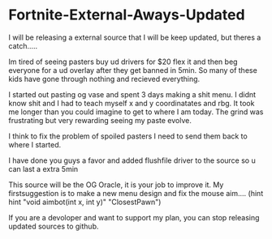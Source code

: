 # Fortnite-External-Aways-Updated

I will be releasing a external source that I will be keep updated, but theres a catch.....

Im tired of seeing pasters buy ud drivers for $20 flex it and then beg everyone for a ud overlay after they get banned in 5min. So many of these kids have gone through nothing and recieved everything. 

I started out pasting og vase and spent 3 days making a shit menu. I didnt know shit and I had to teach myself x and y coordinatates and rbg. It took me longer than you could imagine to get to where I am today. The grind was frustrating but very rewarding seeing my paste evolve. 

I think to fix the problem of spoiled pasters I need to send them back to where I started. 

I have done you guys a favor and added flushfile driver to the source so u can last a extra 5min

This source will be the OG Oracle, it is your job to improve it. My firstsuggestion is to make a new menu design and fix the mouse aim.... (hint hint "void aimbot(int x, int y)" "ClosestPawn")

If you are a devoloper and want to support my plan, you can stop releasing updated sources to github.
